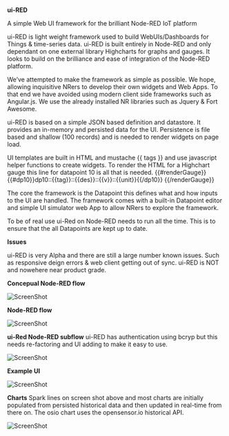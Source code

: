 **ui-RED**

A simple Web UI framework for the brilliant Node-RED IoT platform

ui-RED is light weight framework used to build WebUIs/Dashboards for Things & time-series data.
ui-RED is built entirely in Node-RED and only dependant on one external library Highcharts for graphs and gauges.
It looks to build on the brilliance and ease of integration of the Node-RED platform.

We’ve attempted to make the framework as simple as possible.
We hope, allowing inquisitive NRers to develop their own widgets and Web Apps.
To that end we have avoided using modern client side frameworks such as Angular.js.
We use the already installed NR libraries such as Jquery & Fort Awesome.

ui-RED is based on a simple JSON based definition and datastore.
It provides an in-memory and persisted data for the UI.
Persistence is file based and shallow (100 records) and is needed to render widgets on page load.
 
UI templates are built in HTML and  mustache {{ tags }} and use javascript helper functions to create widgets.
To render the HTML for a Highchart gauge this line for datapoint 10 is all that is needed.
{{#renderGauge}}{{#dp10}}dp10::{{tag}}::{{des}}::{{v}}::{{unit}}{{/dp10}} {{/renderGauge}}

The core the framework is the Datapoint this defines what and how inputs to the UI are handled.
The framework comes with a built-in Datapoint editor and simple UI simulator web App to allow NRers to explore the framework.

To be of real use ui-Red on Node-RED needs to run all the time.
This is to ensure that the all Datapoints are kept up to date. 

**Issues**

ui-RED is very Alpha and there are still a large number known issues.
Such as responsive deign errors & web client getting out of sync.
ui-RED is NOT and nowehere near product grade.

**Concepual Node-RED flow**

![ScreenShot](https://github.com/industrialinternet/ui-RED/blob/master/ui-red-v001.png)

**Node-RED flow**

![ScreenShot](https://github.com/industrialinternet/ui-RED/blob/master/ui-red-nr-flow.png)

**ui-Red Node-RED subflow**  ui-RED has authentication using bcryp but this needs re-factoring and UI adding to make it easy to use.

![ScreenShot](https://github.com/industrialinternet/ui-RED/blob/master/ui-red-subflow.png)

**Example UI**

![ScreenShot](https://github.com/industrialinternet/ui-RED/blob/master/ui-red.png)

**Charts**  Spark lines on screen shot above and most charts are initially populated from persisted historical data and then updated in real-time from there on. The osio chart uses the opensensor.io historical API.

![ScreenShot](https://github.com/industrialinternet/ui-RED/blob/master/uired-osio-hist.png)

